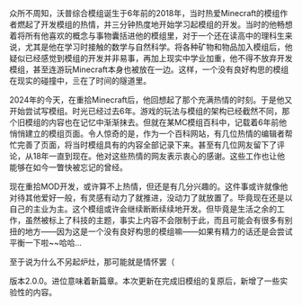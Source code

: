 众所不周知，沃普综合模组诞生于6年前的2018年，当时热爱Minecraft的模组作者燃起了开发模组的热情，并三分钟热度地开始学习起模组的开发。当时的他畅想着将所有他喜欢的概念与事物囊括进他的模组里，对于一个还在读高中的理科生来说，尤其是他在学习时接触的数学与自然科学。将各种矿物和物品加入模组后，他疑似已经感觉到模组的开发并非易事，再加上现实中学业加重，他不得不放弃开发模组，甚至连游玩Minecraft本身也被放在一边。这样，一个没有良好构思的模组在现实的碰撞中，亖在了时间的隧道里。

2024年的今天，在重拾Minecraft后，他回想起了那个充满热情的时刻。于是他又开始尝试写模组。时光已经过去6年。游戏的玩法与模组的架构已经截然不同，那个旧模组的内容也在记忆中渐渐抹去。但就在某MC模组百科中，记载着6年前他悄悄建立的模组页面。令人惊奇的是，作为一个百科网站，有几位热情的编辑者帮忙完善了页面，将当时模组具有的内容全部记录下来。甚至有几位网友留下了评论，从18年一直到现在。他对这些热情的网友表示衷心的感谢。这些工作也让他能够在如今一瞥快被忘记的曾经。

现在重拾MOD开发，或许算不上热情，但还是有几分兴趣的。这件事或许就像他对待其他爱好一般，有灵感有动力了就推进，没动力了就放置了。毕竟现在还是以自己的主业为主。这个模组或许会继续断断续续地开发。但毕竟是生活之余的工作，虽然被标上了科技的主题，事实上内容不会限制于此，而且可能会有很多有别扭的地方——因为这是一个没有良好构思的模组嘛——如果有精力的话还是会尝试平衡一下啦~~哈哈...

至于说为什么不另起炉灶，那可能就是情怀罢（

版本2.0.0。进位意味着新篇章。本次更新在完成旧模组的复原后，新增了一些实验性的内容。
